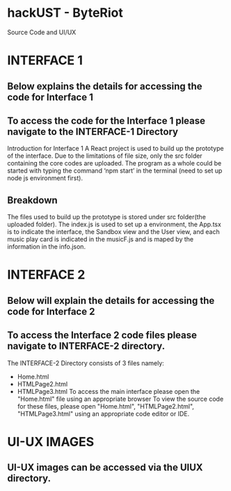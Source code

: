 # hackUST - ByteRiot
Source Code and UI/UX 

# INTERFACE 1
## Below explains the details for accessing the code for Interface 1
## To access the code for the Interface 1 please navigate to the INTERFACE-1 Directory
Introduction for Interface 1
A React project is used to build up the prototype of the interface. Due to the limitations of file size, only the src folder containing the core codes are uploaded.
The program as a whole could be started with typing the command ‘npm start’ in the terminal (need to set up node js environment first).
## Breakdown
The files used to build up the prototype is stored under src folder(the uploaded folder). The index.js is used to set up a environment, the App.tsx is to indicate the interface, the Sandbox view and the User view, and each music play card is indicated in the musicF.js and is maped by the information in the info.json.


# INTERFACE 2
## Below will explain the details for accessing the code for Interface 2
## To access the Interface 2 code files please navigate to INTERFACE-2 directory.
The INTERFACE-2 Directory consists of 3 files namely:
- Home.html
- HTMLPage2.html
- HTMLPage3.html
To access the main interface please open the "Home.html" file using an appropriate browser
To view the source code for these files, please open "Home.html", "HTMLPage2.html", "HTMLPage3.html" using an appropriate code editor or IDE.


# UI-UX IMAGES
## UI-UX images can be accessed via the UIUX directory.
